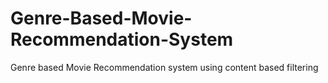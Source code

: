 # Genre-Based-Movie-Recommendation-System
Genre based Movie Recommendation system using content based filtering
